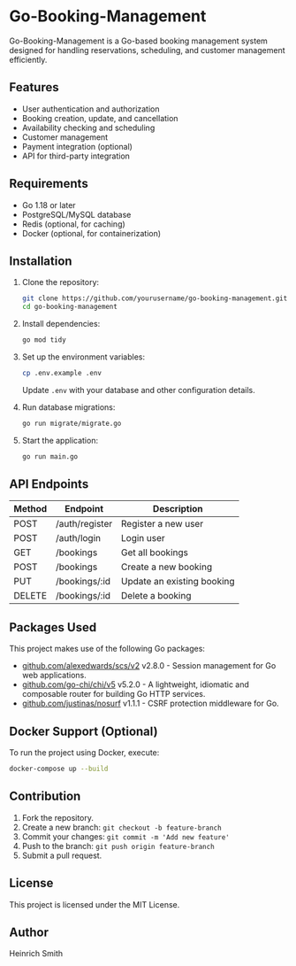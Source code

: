 # Go-Booking-Management

Go-Booking-Management is a Go-based booking management system designed for handling reservations, scheduling, and customer management efficiently.

## Features
- User authentication and authorization
- Booking creation, update, and cancellation
- Availability checking and scheduling
- Customer management
- Payment integration (optional)
- API for third-party integration

## Requirements
- Go 1.18 or later
- PostgreSQL/MySQL database
- Redis (optional, for caching)
- Docker (optional, for containerization)

## Installation

1. Clone the repository:
   ```sh
   git clone https://github.com/yourusername/go-booking-management.git
   cd go-booking-management
   ```

2. Install dependencies:
   ```sh
   go mod tidy
   ```

3. Set up the environment variables:
   ```sh
   cp .env.example .env
   ```
   Update `.env` with your database and other configuration details.

4. Run database migrations:
   ```sh
   go run migrate/migrate.go
   ```

5. Start the application:
   ```sh
   go run main.go
   ```

## API Endpoints

| Method | Endpoint           | Description               |
|--------|-------------------|---------------------------|
| POST   | /auth/register     | Register a new user      |
| POST   | /auth/login        | Login user               |
| GET    | /bookings          | Get all bookings         |
| POST   | /bookings          | Create a new booking     |
| PUT    | /bookings/:id      | Update an existing booking |
| DELETE | /bookings/:id      | Delete a booking         |

## Packages Used
This project makes use of the following Go packages:
- [github.com/alexedwards/scs/v2](https://github.com/alexedwards/scs) v2.8.0 - Session management for Go web applications.
- [github.com/go-chi/chi/v5](https://github.com/go-chi/chi) v5.2.0 - A lightweight, idiomatic and composable router for building Go HTTP services.
- [github.com/justinas/nosurf](https://github.com/justinas/nosurf) v1.1.1 - CSRF protection middleware for Go.

## Docker Support (Optional)
To run the project using Docker, execute:
```sh
docker-compose up --build
```

## Contribution
1. Fork the repository.
2. Create a new branch: `git checkout -b feature-branch`
3. Commit your changes: `git commit -m 'Add new feature'`
4. Push to the branch: `git push origin feature-branch`
5. Submit a pull request.

## License
This project is licensed under the MIT License.

## Author
Heinrich Smith

